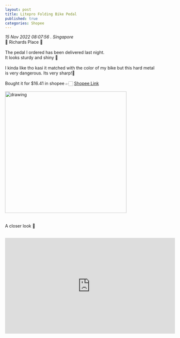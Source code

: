```yaml
---
layout: post
title: Litepro Folding Bike Pedal
published: true
categories: Shopee
---
```

_15 Nov 2022 08:07:56 . Singapore_
<br>
📍 Richards Place 📍
<br>
<br>
The pedal I ordered has been delivered last night. 
<br>
It looks sturdy and shiny 💫
<br>
<br>
I kinda like tho kasi it matched with the color of my bike but this hard metal is very dangerous. Its very sharp!😬
<br>
<br>
Bought it for $16.41 in shopee 👉🏻 [Shopee Link](https://shope.ee/6f7yxibTzE?share_channel_code=1)
<br>
<br>
<img src="https://drive.google.com/uc?export=view&id=1e_5hBSZG_I4cnvx-0PNZPemWvcsXCYWC" alt="drawing" width="400"/>
<br>
<br>
<br>
A closer look 👀
<br>
<br>
<iframe width="560" height="315" src="https://www.youtube.com/embed/SGfVa1-EU7k" frameborder="0" allow="accelerometer; autoplay; encrypted-media; gyroscope; picture-in-picture" allowfullscreen></iframe>

